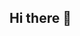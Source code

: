 ## Hi there 👋

<!--
**Bio-WYX/Bio-WYX** is a ✨ _special_ ✨ repository because its `README.md` (this file) appears on your GitHub profile.

Here are some ideas to get you started:

- 🔭 生信工程师
- 🌱 python、R、perl
- NGS数据分析、流程开发
- python数据库爬取、数据统计
- 机器学习
- 📫 imauwyxbio@gmail.com
-->
